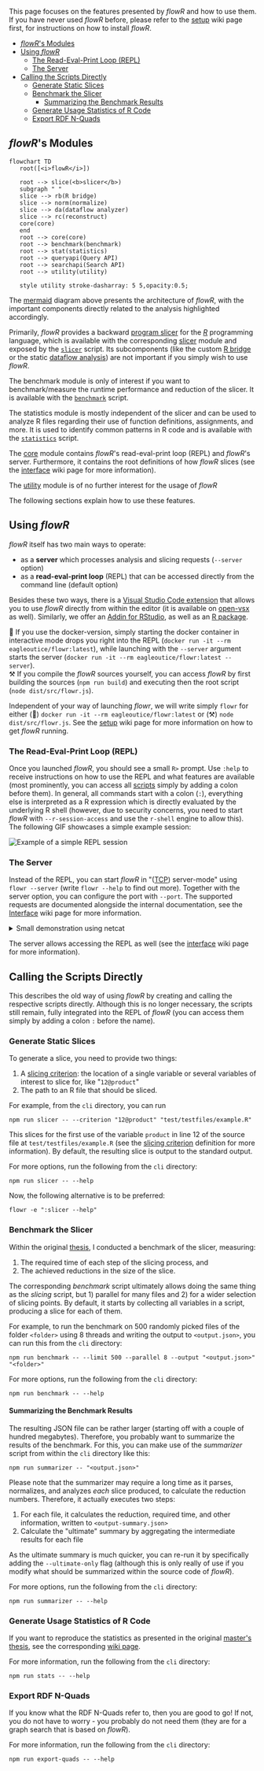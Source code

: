 This page focuses on the features presented by _flowR_ and how to use them.
If you have never used _flowR_ before, please refer to the [setup](https://github.com/flowr-analysis/flowr/wiki/Setup) wiki page first, for instructions on how to install _flowR_.

<!-- TOC -->
- [_flowR_'s Modules](#flowrs-modules)
- [Using _flowR_](#using-flowr)
  - [The Read-Eval-Print Loop (REPL)](#the-read-eval-print-loop-repl)
  - [The Server](#the-server)
- [Calling the Scripts Directly](#calling-the-scripts-directly)
  - [Generate Static Slices](#generate-static-slices)
  - [Benchmark the Slicer](#benchmark-the-slicer)
    - [Summarizing the Benchmark Results](#summarizing-the-benchmark-results)
  - [Generate Usage Statistics of R Code](#generate-usage-statistics-of-r-code)
  - [Export RDF N-Quads](#export-rdf-n-quads)
<!-- TOC -->

## _flowR_'s Modules

```mermaid
flowchart TD
   root([<i>flowR</i>])

   root --> slice(<b>slicer</b>)
   subgraph " "
   slice --> rb(R bridge)
   slice --> norm(normalize)
   slice --> da(dataflow analyzer)
   slice --> rc(reconstruct)
   core(core)
   end
   root --> core(core)
   root --> benchmark(benchmark)
   root --> stat(statistics)
   root --> queryapi(Query API)
   root --> searchapi(Search API)
   root --> utility(utility)

   style utility stroke-dasharray: 5 5,opacity:0.5;
```

The [mermaid](https://mermaid.js.org/) diagram above presents the architecture of _flowR_,
with the important components directly related to the analysis highlighted accordingly.

Primarily, _flowR_ provides a backward [program slicer](https://en.wikipedia.org/wiki/Program_slicing) for the [*R*](https://www.r-project.org/) programming language, which is available with the corresponding [slicer](https://github.com/flowr-analysis/flowr/tree/main/src/slicing) module and exposed by the [`slicer`](#generate-static-slices) script.
Its subcomponents (like the custom [R bridge](https://github.com/flowr-analysis/flowr/tree/main/src/r-bridge) or the static [dataflow analysis]("https://github.com/flowr-analysis/flowr/tree/main/src/dataflow)) are not important if you simply wish to use _flowR_.

The benchmark module is only of interest if you want to benchmark/measure the runtime performance and reduction of the slicer. It is available with the [`benchmark`](#benchmark-the-slicer) script.

The statistics module is mostly independent of the slicer and can be used to analyze R files regarding their use of function definitions, assignments, and more.  It is used to identify common patterns in R code and is available with the [`statistics`](#generate-usage-statistics-of-r-code) script.

The [core](https://github.com/flowr-analysis/flowr/tree/main/src/core) module contains _flowR_'s read-eval-print loop (REPL) and _flowR_'s server. Furthermore, it contains the root definitions of how _flowR_ slices (see the [interface](https://github.com/flowr-analysis/flowr/wiki/Interface) wiki page for more information).

The [utility](https://github.com/flowr-analysis/flowr/tree/main/src/util) module is of no further interest for the usage of _flowR_

The following sections explain how to use these features.

## Using _flowR_

_flowR_ itself has two main ways to operate:

- as a **server** which processes analysis and slicing requests (`--server` option)
- as a **read-eval-print loop** (REPL) that can be accessed directly from the command line (default option)

Besides these two ways, there is a [Visual Studio Code extension](https://marketplace.visualstudio.com/items?itemName=code-inspect.vscode-flowr) that allows you to use _flowR_ directly from within the editor (it is available on [open-vsx](https://open-vsx.org/extension/code-inspect/vscode-flowr) as well).
Similarly, we offer an [Addin for RStudio](https://github.com/flowr-analysis/rstudio-addin-flowr), as well as an [R package](https://github.com/flowr-analysis/flowr-r-adapter).

🐳️ If you use the docker-version, simply starting the docker container in interactive mode drops you right into the REPL (`docker run -it --rm eagleoutice/flowr:latest`), while launching with the `--server` argument starts the server (`docker run -it --rm eagleoutice/flowr:latest --server`).\
⚒️ If you compile the _flowR_ sources yourself, you can access _flowR_ by first building the sources (`npm run build`) and executing then the root script (`node dist/src/flowr.js`).

Independent of your way of launching *flowr*, we will write simply `flowr` for either (🐳️)&nbsp;`docker run -it --rm eagleoutice/flowr:latest` or (⚒️)&nbsp;`node dist/src/flowr.js`. See the [setup](https://github.com/flowr-analysis/flowr/wiki/Setup) wiki page for more information on how to get _flowR_ running.

### The Read-Eval-Print Loop (REPL)

Once you launched _flowR_, you should see a small&nbsp;`R>` prompt. Use `:help` to receive instructions on how to use the REPL and what features are available (most prominently, you can access all [scripts](#calling-the-scripts-directly) simply by adding a colon before them).
In general, all commands start with a colon (`:`), everything else is interpreted as a&nbsp;R expression which is directly evaluated by the underlying R shell (however, due to security concerns, you need to start _flowR_ with `--r-session-access` and use the `r-shell` engine to allow this). The following GIF showcases a simple example session:

![Example of a simple REPL session](gif/repl-demo.gif)

<!--
# Use https://github.com/charmbracelet/vhs
Output repl-demo.gif

Set FontSize 30
Set Width 1600
Set Height 850
Set WindowBar Colorful
Set CursorBlink false
Set PlaybackSpeed 3.0
Set TypingSpeed 0.15

Type "docker run -it --rm eagleoutice/flowr"
Sleep 200ms
Enter
Sleep 4000ms

Type ":slicer -c '11@prod' demo.R --diffDataflowGraph"
Sleep 400ms
Enter
Sleep 500ms
Type ":quit"
Sleep 400ms
Enter
Sleep 20000ms
-->

### The Server

Instead of the REPL, you can start _flowR_ in "([TCP](https://de.wikipedia.org/wiki/Transmission_Control_Protocol)) server-mode" using `flowr --server` (write `flowr --help` to find out more). Together with the server option, you can configure the port with `--port`.
The supported requests are documented alongside the internal documentation, see the [Interface](https://github.com/flowr-analysis/flowr/wiki/Interface) wiki page for more information.

<details>
    <summary>Small demonstration using netcat</summary>

![Example of a simple netcat session](gif/server-demo.gif)

<details>
  <summary>Used <a href="https://github.com/charmbracelet/vhs">vhs</a> code</summary>

```vhs
Output demo.gif

Set FontSize 40
Set Width 1800
Set Height 750
Set WindowBar Colorful
Set TypingSpeed 0.05s
Set CursorBlink true

Type "netcat 127.0.0.1 1042"
Sleep 200ms
Enter
Sleep 600ms

Type '{"type":"request-file-analysis","filetoken":"x","filename":"example-input","content":"2 - x"}'
Sleep 200ms
Enter
Sleep 2s

Type '{"type":"request-slice","filetoken":"x","criterion":["1@x"]}'
Sleep 200ms
Enter
Sleep 8s

Ctrl+C
Sleep 200ms
```

</details>
</details>

The server allows accessing the REPL as well
(see the [interface](https://github.com/flowr-analysis/flowr/wiki/Interface) wiki page for more information).

## Calling the Scripts Directly

This describes the old way of using _flowR_ by creating and calling the respective scripts directly. Although this is no longer necessary, the scripts still remain, fully integrated into the REPL of _flowR_ (you can access them simply by adding a colon `:` before the name).

### Generate Static Slices

To generate a slice, you need to provide two things:

1. A [slicing criterion](https://github.com/flowr-analysis/flowr/wiki/Terminology#slicing-criterion): the location of a single variable or several variables of interest to slice for, like "`12@product`"
2. The path to an R&nbsp;file that should be sliced.

For example, from the `cli` directory, you can run

```shell
npm run slicer -- --criterion "12@product" "test/testfiles/example.R"
```

This slices for the first use of the variable `product` in line&nbsp;12 of the source file at `test/testfiles/example.R` (see the [slicing criterion](https://github.com/flowr-analysis/flowr/wiki/Terminology#slicing-criterion) definition for more information).
By default, the resulting slice is output to the standard output.

For more options, run the following from the `cli` directory:

```shell
npm run slicer -- --help
```

Now, the following alternative is to be preferred:

```shell
flowr -e ":slicer --help"
```

### Benchmark the Slicer

Within the original [thesis](https://github.com/flowr-analysis/flowr/wiki/Thesis), I conducted a benchmark of the slicer, measuring:

1. The required time of each step of the slicing process, and
2. The achieved reductions in the size of the slice.

The corresponding _benchmark_ script ultimately allows doing the same thing as the _slicing_ script, but 1) parallel for many files and 2) for a wider selection of slicing points.
By default, it starts by collecting all variables in a script, producing a slice for each of them.

For example, to run the benchmark on 500 randomly picked files of the folder `<folder>` using 8 threads and writing the output to `<output.json>`, you can run this from the `cli` directory:

```shell
npm run benchmark -- --limit 500 --parallel 8 --output "<output.json>" "<folder>"
```

For more options, run the following from the `cli` directory:

```shell
npm run benchmark -- --help
```

#### Summarizing the Benchmark Results

The resulting JSON file can be rather larger (starting off with a couple of hundred megabytes). Therefore, you probably want to summarize the results of the benchmark.
For this, you can make use of the _summarizer_ script from within the `cli` directory like this:

```shell
npm run summarizer -- "<output.json>"
```

Please note that the summarizer may require a long time as it parses, normalizes, and analyzes _each_ slice produced, to calculate the reduction numbers. Therefore, it actually executes two steps:

1. For each file, it calculates the reduction, required time, and other information, written to `<output-summary.json>`
2. Calculate the "ultimate" summary by aggregating the intermediate results for each file

As the ultimate summary is much quicker, you can re-run it by specifically adding the `--ultimate-only` flag (although this is only really of use if you modify what should be summarized within the source code of _flowR_).

For more options, run the following from the `cli` directory:

```shell
npm run summarizer -- --help
```

### Generate Usage Statistics of R Code

If you want to reproduce the statistics as presented in the original [master's thesis](http://dx.doi.org/10.18725/OPARU-50107), see the corresponding [wiki page](https://github.com/flowr-analysis/flowr/wiki/Thesis#how-to-reproduce-the-statistics-from-the-masters-thesis).

For more information, run the following from the `cli` directory:

```shell
npm run stats -- --help
```

### Export RDF N-Quads

If you know what the RDF N-Quads refer to, then you are good to go! If not, you do not have to worry - you probably do not need them (they are for a graph search that is based on _flowR_).

For more information, run the following from the `cli` directory:

```shell
npm run export-quads -- --help
```
